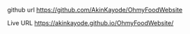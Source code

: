 github url
https://github.com/AkinKayode/OhmyFoodWebsite


Live URL
https://akinkayode.github.io/OhmyFoodWebsite/
